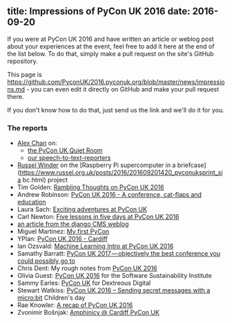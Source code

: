title: Impressions of PyCon UK 2016
date: 2016-09-20
---
If you were at PyCon UK 2016 and have written an article or weblog post about
your experiences at the event, feel free to add it here at the end of the list
below. To do that, simply make a pull request on the site's GitHub repository.

This page is
<https://github.com/PyconUK/2016.pyconuk.org/blob/master/news/impressions.md> -
you can even edit it directly on GitHub and make your pull request there.

If you don't know how to do that, just send us the link and we'll do it for you.

### The reports

* [Alex Chan](http://alexwlchan.net) on:
  * [the PyCon UK Quiet Room](http://alexwlchan.net/2016/09/silence-is-golden/)
  * [our
    speech-to-text-reporters](http://alexwlchan.net/2016/09/speech-to-text/)
* [Russel Winder](https://www.russel.org.uk) on the [Raspberry Pi supercomputer
  in a
  briefcase](https://www.russel.org.uk/posts/2016/201609201420_pyconuksprint_sia
  bc.html) project
* Tim Golden: [Rambling Thoughts on PyCon UK 2016](http://ramblings.timgolden.me.uk/2016/09/20/rambling-thoughts-on-pycon-uk-2016/)
* Andrew Robinson: [PyCon UK 2016 - A conference, cat-flaps and education](http://www.openlx.org.uk/blog/pycon-uk)
* Laura Sach: [Exciting adventures at PyCon UK](https://codeboom.wordpress.com/2016/09/17/exciting-adventures-at-pycon-uk/)
* Carl Newton: [Five lessons in five days at PyCon UK 2016](https://blog.socitm.net/2016/09/20/five-lessons-in-five-days-at-pycon-uk-2016/)
* [an article from the django CMS weblog](https://www.django-cms.org/en/blog/2016/09/22/pycon-uk-2016/)
* Miguel Martinez: [My first PyCon](https://miguelmalvarez.com/2016/09/22/my-first-pycon/)
* YPlan: [PyCon UK 2016 - Cardiff](https://tech.yplanapp.com/2016/09/20/pycon-uk-2016-cardiff/)
* Ian Ozsvald: [Machine Learning Intro at PyCon UK 2016](http://ianozsvald.com/2016/09/23/practical-ml-for-engineers-talk-at-pyconuk-last-weekend/)
* Samathy Barratt: [PyCon UK 2017 — objectively the best conference you could possibly go to](https://medium.com/@int32_Samathy/pyconuk-2017-objectively-the-best-conference-you-could-possibly-go-too-9db43d0ffcce#.i2vboxliz)
* Chris Dent: My rough notes from [PyCon UK 2016](https://anticdent.org/pyconuk-2016.html)
* Olivia Guest: [PyCon UK 2016](https://www.software.ac.uk/blog/2016-09-29-pycon-uk-2016) for the Software Sustainability Institute
* Sammy Earles: [PyCon UK](https://www.dxw.com/2016/09/pycon-uk/) for Dextreous Digital
* Stewart Watkiss: [PyCon UK 2016 – Sending secret messages with a micro:bit](http://www.watkissonline.co.uk/wordpress/?p=7960) Children's day
* Rae Knowler: [A recap of PyCon UK 2016](https://blog.liip.ch/archive/2016/10/03/recap-pycon-uk-2016.html)
* Zvonimir Bošnjak: [Amphinicy @ Cardiff PyCon UK](http://www.amphinicy.com/blog/view/amphinicy_cardiff_pyconuk/)
